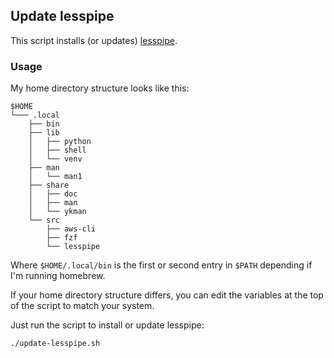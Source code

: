 ## Update lesspipe

This script installs (or updates) [lesspipe](https://github.com/wofr06/lesspipe).


### Usage
My home directory structure looks like this:
```
$HOME
└─── .local
    ├── bin
    ├── lib
    │   ├── python
    │   ├── shell
    │   └── venv
    ├── man
    │   └── man1
    ├── share
    │   ├── doc
    │   ├── man
    │   └── ykman
    └── src
        ├── aws-cli
        ├── fzf
        └── lesspipe
```

Where `$HOME/.local/bin` is the first or second entry in `$PATH` depending if I'm running homebrew.

If your home directory structure differs, you can edit the variables at the top of the script to match your system.

Just run the script to install or update lesspipe:
```
./update-lesspipe.sh
```


